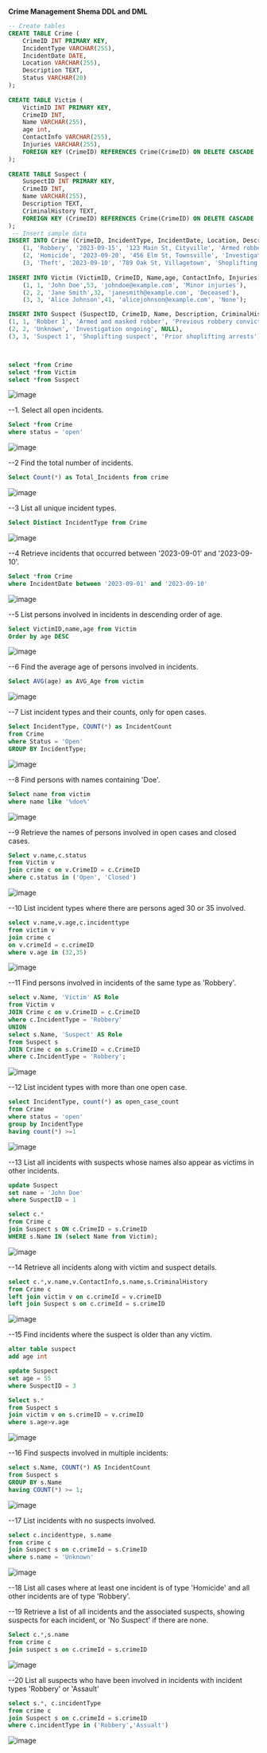 **Crime Management Shema DDL and DML**

```sql
-- Create tables 
CREATE TABLE Crime ( 
    CrimeID INT PRIMARY KEY, 
    IncidentType VARCHAR(255), 
    IncidentDate DATE, 
    Location VARCHAR(255), 
    Description TEXT, 
    Status VARCHAR(20) 
); 
 
CREATE TABLE Victim ( 
    VictimID INT PRIMARY KEY, 
    CrimeID INT, 
    Name VARCHAR(255),
	age int,
    ContactInfo VARCHAR(255), 
    Injuries VARCHAR(255), 
    FOREIGN KEY (CrimeID) REFERENCES Crime(CrimeID) ON DELETE CASCADE
); 
 
CREATE TABLE Suspect ( 
    SuspectID INT PRIMARY KEY, 
    CrimeID INT, 
    Name VARCHAR(255), 
    Description TEXT, 
    CriminalHistory TEXT, 
    FOREIGN KEY (CrimeID) REFERENCES Crime(CrimeID) ON DELETE CASCADE
); 
 -- Insert sample data 
INSERT INTO Crime (CrimeID, IncidentType, IncidentDate, Location, Description, Status) VALUES 
    (1, 'Robbery', '2023-09-15', '123 Main St, Cityville', 'Armed robbery at a convenience store', 'Open'), 
    (2, 'Homicide', '2023-09-20', '456 Elm St, Townsville', 'Investigation into a murder case', 'Under Investigation'), 
    (3, 'Theft', '2023-09-10', '789 Oak St, Villagetown', 'Shoplifting incident at a mall', 'Closed'); 
 
INSERT INTO Victim (VictimID, CrimeID, Name,age, ContactInfo, Injuries) VALUES 
    (1, 1, 'John Doe',53, 'johndoe@example.com', 'Minor injuries'), 
    (2, 2, 'Jane Smith',32, 'janesmith@example.com', 'Deceased'), 
	(3, 3, 'Alice Johnson',41, 'alicejohnson@example.com', 'None'); 

INSERT INTO Suspect (SuspectID, CrimeID, Name, Description, CriminalHistory) VALUES 
(1, 1, 'Robber 1', 'Armed and masked robber', 'Previous robbery convictions'), 
(2, 2, 'Unknown', 'Investigation ongoing', NULL), 
(3, 3, 'Suspect 1', 'Shoplifting suspect', 'Prior shoplifting arrests'); 



select *from Crime
select *from Victim
select *from Suspect
```
![image](https://github.com/user-attachments/assets/844b2422-1643-4634-a716-be0d31788b9d)

--1. Select all open incidents.
```sql
Select *from Crime
where status = 'open'
```
![image](https://github.com/user-attachments/assets/70d2d86d-a25a-4c65-b74b-8ba01a0fe6a0)

--2 Find the total number of incidents. 
```sql
Select Count(*) as Total_Incidents from crime
```
![image](https://github.com/user-attachments/assets/6bcef51e-a537-4358-a19e-acf5d52e4956)

--3 List all unique incident types.
```sql
Select Distinct IncidentType from Crime

```
![image](https://github.com/user-attachments/assets/c05e0250-3a93-419b-964b-c366f62f7122)

--4 Retrieve incidents that occurred between '2023-09-01' and '2023-09-10'.
```sql
Select *from Crime
where IncidentDate between '2023-09-01' and '2023-09-10'
```
![image](https://github.com/user-attachments/assets/d60cb7cb-023c-4912-a67b-1c496f6223d3)

--5 List persons involved in incidents in descending order of age. 
```sql
Select VictimID,name,age from Victim
Order by age DESC
```
![image](https://github.com/user-attachments/assets/82cbb8d9-5222-4106-be91-90eb2b745a3b)

--6 Find the average age of persons involved in incidents. 
```sql
Select AVG(age) as AVG_Age from victim
```
![image](https://github.com/user-attachments/assets/75868583-11b4-40e6-b0b0-9239fe568326)

--7  List incident types and their counts, only for open cases.
```sql
Select IncidentType, COUNT(*) as IncidentCount
from Crime
where Status = 'Open'
GROUP BY IncidentType;
```
![image](https://github.com/user-attachments/assets/b553e6a0-4b32-4160-a319-19188ec002bf)

--8  Find persons with names containing 'Doe'. 
```sql
Select name from victim
where name like '%doe%'
```

![image](https://github.com/user-attachments/assets/23b014d6-2bf3-43d0-a3aa-58ccd3bcd2b3)

--9 Retrieve the names of persons involved in open cases and closed cases.
```sql
Select v.name,c.status 
from Victim v
join crime c on v.CrimeID = c.CrimeID
where c.status in ('Open', 'Closed')
```

![image](https://github.com/user-attachments/assets/fbd14a0c-8d7a-4be7-b939-ec003b0abd33)


--10  List incident types where there are persons aged 30 or 35 involved. 
```sql
select v.name,v.age,c.incidenttype
from victim v
join crime c
on v.crimeId = c.crimeID
where v.age in (32,35)
```

![image](https://github.com/user-attachments/assets/fe3e0e17-8a40-49b7-8c20-3c32000c98cf)

--11 Find persons involved in incidents of the same type as 'Robbery'. 
```sql
select v.Name, 'Victim' AS Role
from Victim v
JOIN Crime c on v.CrimeID = c.CrimeID
where c.IncidentType = 'Robbery'
UNION
select s.Name, 'Suspect' AS Role
from Suspect s
JOIN Crime c on s.CrimeID = c.CrimeID
where c.IncidentType = 'Robbery';
```

![image](https://github.com/user-attachments/assets/fbeff201-4c80-45cb-a4d8-9cd3f68b531a)

--12  List incident types with more than one open case. 
```sql
select IncidentType, count(*) as open_case_count
from Crime 
where status = 'open'
group by IncidentType
having count(*) >=1
```

![image](https://github.com/user-attachments/assets/086dfce8-6bc7-4858-a844-533fd70f8510)


--13 List all incidents with suspects whose names also appear as victims in other incidents.
```sql
update Suspect
set name = 'John Doe'
where SuspectID = 1

select c.*
from Crime c
join Suspect s ON c.CrimeID = s.CrimeID
WHERE s.Name IN (select Name from Victim);
```

![image](https://github.com/user-attachments/assets/5043edfe-46fa-4719-830d-a3db4cfacb02)

--14  Retrieve all incidents along with victim and suspect details.
```sql
select c.*,v.name,v.ContactInfo,s.name,s.CriminalHistory
from Crime c
left join victim v on c.crimeId = v.crimeID
left join Suspect s on c.crimeId = s.crimeID
```

![image](https://github.com/user-attachments/assets/104d25f8-8a27-4fcd-ba7a-08c964868250)

--15  Find incidents where the suspect is older than any victim.
```sql
alter table suspect
add age int 

update Suspect
set age = 55
where SuspectID = 3

Select s.*
from Suspect s
join victim v on s.crimeID = v.crimeID
where s.age>v.age
```

![image](https://github.com/user-attachments/assets/c1966fa6-e853-4fec-82d1-db07a42ad692)



--16  Find suspects involved in multiple incidents:
```sql
select s.Name, COUNT(*) AS IncidentCount
from Suspect s
GROUP BY s.Name
having COUNT(*) >= 1;
```

![image](https://github.com/user-attachments/assets/aea12d40-6558-4691-a14a-ff7782b2a5bf)

--17 List incidents with no suspects involved. 
```sql
select c.incidenttype, s.name
from crime c
join Suspect s on c.crimeId = s.CrimeID
where s.name = 'Unknown'
```

![image](https://github.com/user-attachments/assets/a45ef6d1-b779-4e56-9222-49a4126f57de)

--18 List all cases where at least one incident is of type 'Homicide' and all other incidents are of type 
'Robbery'. 


--19 Retrieve a list of all incidents and the associated suspects, showing suspects for each incident, or 
'No Suspect' if there are none.
```sql
Select c.*,s.name
from crime c
join suspect s on c.crimeId = s.crimeID
```

![image](https://github.com/user-attachments/assets/a655893c-a766-47f0-a8e9-193b72483347)

--20  List all suspects who have been involved in incidents with incident types 'Robbery' or 'Assault'
```sql
select s.*, c.incidentType
from crime c
join Suspect s on c.crimeId = s.crimeID
where c.incidentType in ('Robbery','Assualt')
```

![image](https://github.com/user-attachments/assets/e25d12e3-9fb5-4e19-b8f2-51ff59a35bd7)
